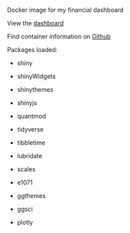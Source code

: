 Docker image for my financial dashboard

View the [dashboard](https://chris-selig.shinyapps.io/portfolio_analysis/)

Find container information on [Github](https://github.com/chrisselig/docker_shinyFinancialDashboard)

Packages loaded:
- shiny
- shinyWidgets
- shinythemes
- shinyjs

- quantmod
- tidyverse
- tibbletime
- lubridate
- scales
- e1071

- ggthemes
- ggsci
- plotly